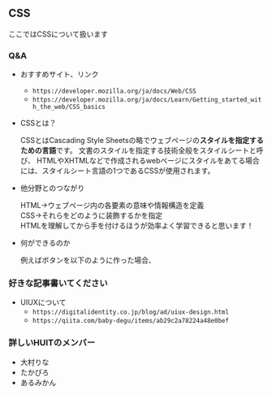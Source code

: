 ## CSS
ここではCSSについて扱います
### Q&A
- おすすめサイト、リンク<br>
  - ``https://developer.mozilla.org/ja/docs/Web/CSS``
  - ``https://developer.mozilla.org/ja/docs/Learn/Getting_started_with_the_web/CSS_basics``
          
- CSSとは？<br>
             
    CSSとはCascading Style Sheetsの略でウェブページの<b>スタイルを指定するための言語</b>です。 文書のスタイルを指定する技術全般をスタイルシートと呼び、 HTMLやXHTMLなどで作成されるwebページにスタイルをあてる場合には、スタイルシート言語の1つであるCSSが使用されます。
    
- 他分野とのつながり<br>

    HTML→ウェブページ内の各要素の意味や情報構造を定義<br>
    CSS→それらをどのように装飾するかを指定<br>
    HTMLを理解してから手を付けるほうが効率よく学習できると思います！<br>
    
- 何ができるのか<br>

    例えばボタンを以下のように作った場合、
    
### 好きな記事書いてください<br>
- UIUXについて<br>
  - ``https://digitalidentity.co.jp/blog/ad/uiux-design.html``
  - ``https://qiita.com/baby-degu/items/ab29c2a78224a48e0bef``
  
### 詳しいHUITのメンバー<br>
- 大村りな<br>
- たかぴろ<br>
- あるみかん<br>
